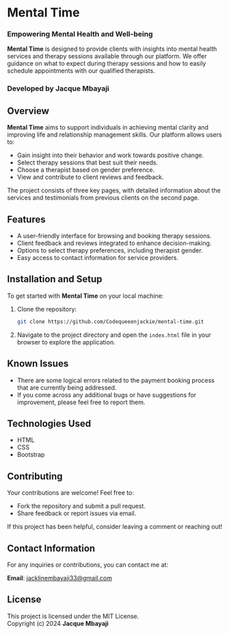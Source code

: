 

# Mental Time

### Empowering Mental Health and Well-being

**Mental Time** is designed to provide clients with insights into mental health services and therapy sessions available through our platform. We offer guidance on what to expect during therapy sessions and how to easily schedule appointments with our qualified therapists.

### Developed by **Jacque Mbayaji**

## Overview

**Mental Time** aims to support individuals in achieving mental clarity and improving life and relationship management skills. Our platform allows users to:
- Gain insight into their behavior and work towards positive change.
- Select therapy sessions that best suit their needs.
- Choose a therapist based on gender preference.
- View and contribute to client reviews and feedback.

The project consists of three key pages, with detailed information about the services and testimonials from previous clients on the second page.

## Features
- A user-friendly interface for browsing and booking therapy sessions.
- Client feedback and reviews integrated to enhance decision-making.
- Options to select therapy preferences, including therapist gender.
- Easy access to contact information for service providers.

## Installation and Setup

To get started with **Mental Time** on your local machine:

1. Clone the repository:
   ```bash
   git clone https://github.com/Codequeeenjackie/mental-time.git
   ```
2. Navigate to the project directory and open the `index.html` file in your browser to explore the application.

## Known Issues

- There are some logical errors related to the payment booking process that are currently being addressed.
- If you come across any additional bugs or have suggestions for improvement, please feel free to report them.

## Technologies Used
- HTML
- CSS
- Bootstrap

## Contributing

Your contributions are welcome! Feel free to:
- Fork the repository and submit a pull request.
- Share feedback or report issues via email.

If this project has been helpful, consider leaving a comment or reaching out!

## Contact Information

For any inquiries or contributions, you can contact me at:

**Email**: jacklinembayaji33@gmail.com

## License

This project is licensed under the MIT License.  
Copyright (c) 2024 **Jacque Mbayaji**